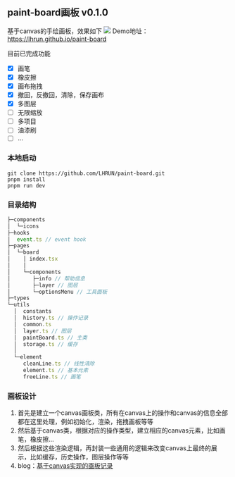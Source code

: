 ## paint-board画板 v0.1.0
基于canvas的手绘画板，效果如下
![](https://s1.ax1x.com/2022/09/21/xiXVPK.png)
Demo地址：https://lhrun.github.io/paint-board

目前已完成功能
- [x] 画笔
- [x] 橡皮擦
- [x] 画布拖拽
- [x] 撤回，反撤回，清除，保存画布
- [x] 多图层
- [ ] 无限缩放
- [ ] 多项目
- [ ] 油漆刷
- [ ] ...

### 本地启动
```
git clone https://github.com/LHRUN/paint-board.git
pnpm install
pnpm run dev
```

### 目录结构

```js
├─components        
│  └─icons
├─hooks
│  event.ts // event hook
├─pages
│  └─board
│    │ index.tsx
│    │
│    └─components
│       ├─info // 帮助信息
│       ├─layer // 图层
│       └─optionsMenu // 工具面板
├─types
└─utils
  │  constants
  │  history.ts // 操作记录
  │  common.ts 
  │  layer.ts // 图层
  │  paintBoard.ts // 主类
  │  storage.ts // 缓存
  │
  └─element
     cleanLine.ts // 线性清除
     element.ts // 基本元素
     freeLine.ts // 画笔
```

### 画板设计
1. 首先是建立一个canvas画板类，所有在canvas上的操作和canvas的信息全部都在这里处理，例如初始化，渲染，拖拽画板等等
2. 然后基于canvas类，根据对应的操作类型，建立相应的canvas元素，比如画笔，橡皮擦...
3. 然后根据这些渲染逻辑，再封装一些通用的逻辑来改变canvas上最终的展示，比如缓存，历史操作，图层操作等等
4. blog：[基于canvas实现的画板记录](https://lhrun.github.io/2022/09/21/%E5%9F%BA%E4%BA%8Ecanvas%E5%AE%9E%E7%8E%B0%E7%9A%84%E7%94%BB%E6%9D%BF%E8%AE%B0%E5%BD%95/)

